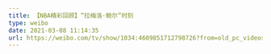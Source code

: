 ```yaml
---
title: 【NBA精彩回顾】“拉梅洛·鲍尔”时刻
type: weibo
date: 2021-03-08 11:14:35
url: https://weibo.com/tv/show/1034:4609851712798726?from=old_pc_videoshow
---
```


<!-- more -->
